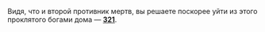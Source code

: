 Видя, что и второй противник мертв, вы решаете поскорее уйти из этого проклятого богами дома — [**321**](#n_321).

